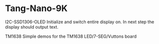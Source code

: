 # Tang-Nano-9K

I2C-SSD1306-OLED
Initialize and switch entire display on. In next step the display should output text.

TM1638
Simple demos for the TM1638 LED/7-SEG/Vuttons board
